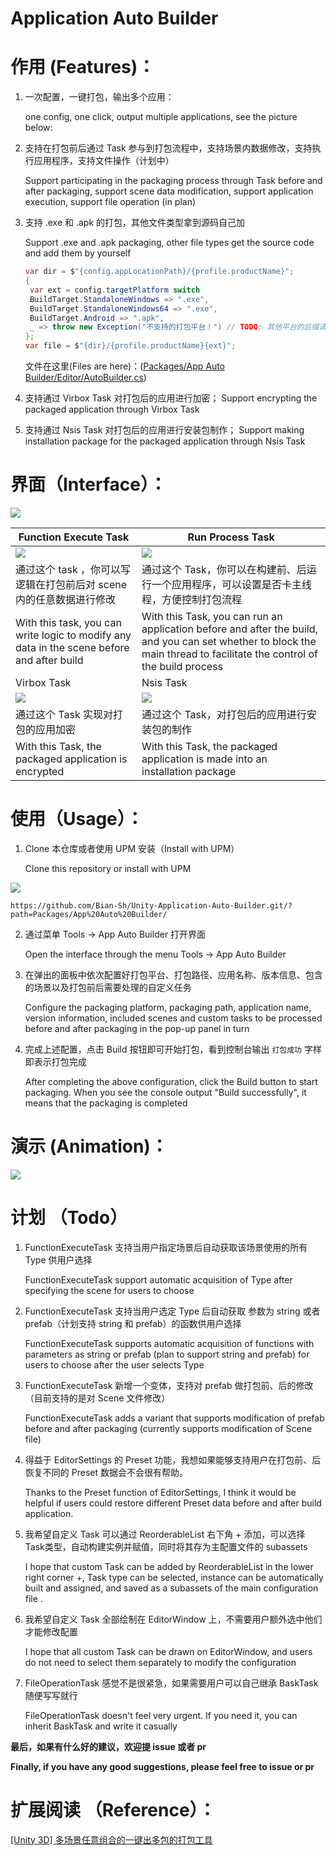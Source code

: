 # Application Auto Builder

# 作用 (Features)：

1. 一次配置，一键打包，输出多个应用：
   
    one config, one click, output multiple applications, see the picture below:

2. 支持在打包前后通过 Task 参与到打包流程中，支持场景内数据修改，支持执行应用程序，支持文件操作（计划中）
   
    Support participating in the packaging process through Task before and after packaging, support scene data modification, support application execution, support file operation (in plan)

3. 支持 .exe 和 .apk 的打包，其他文件类型拿到源码自己加
   
    Support .exe and .apk packaging, other file types get the source code and add them by yourself
   
   ```csharp
   var dir = $"{config.appLocationPath}/{profile.productName}";
   {
    var ext = config.targetPlatform switch
    BuildTarget.StandaloneWindows => ".exe",
    BuildTarget.StandaloneWindows64 => ".exe",
    BuildTarget.Android => ".apk",
    _ => throw new Exception("不支持的打包平台！") // TODO: 其他平台的后缀请各领域专家补充，欢迎提 PR
   };
   var file = $"{dir}/{profile.productName}{ext}";
   ```
   
   文件在这里(Files are here)：([Packages/App Auto Builder/Editor/AutoBuilder.cs](https://github.com/Bian-Sh/Unity-Application-Auto-Builder/blob/af093ebb1424186ac0f6794e151aa7057f61ac65/Packages/App%20Auto%20Builder/Editor/AutoBuilder.cs#L161))

4. 支持通过 Virbox Task 对打包后的应用进行加密；
     Support encrypting the packaged application through Virbox Task

5. 支持通过 Nsis Task 对打包后的应用进行安装包制作；
	 Support making installation package for the packaged application through Nsis Task



# 界面（Interface）：

![](doc/interface.png)

| Function Execute Task                                                                      | Run Process Task                                                                                                                                                       |
| ------------------------------------------------------------------------------------------ | ---------------------------------------------------------------------------------------------------------------------------------------------------------------------- |
| ![](doc/FuncExecuteTask.png)                                                               | ![](doc/RunProcessTask.png)                                                                                                                                            |
| 通过这个 task ，你可以写逻辑在打包前后对 scene 内的任意数据进行修改                                                   | 通过这个 Task，你可以在构建前、后运行一个应用程序，可以设置是否卡主线程，方便控制打包流程                                                                                                                        |
| With this task, you can write logic to modify any data in the scene before and after build | With this Task, you can run an application before and after the build, and you can set whether to block the main thread to facilitate the control of the build process |
| Virbox Task| Nsis Task |
| ![](doc/VirboxTask.png)                                                               | ![](doc/NsisTask.png)                                                                                                                                            |
|通过这个 Task 实现对打包的应用加密| 通过这个 Task，对打包后的应用进行安装包的制作   |
|With this Task, the packaged application is encrypted|With this Task, the packaged application is made into an installation package|


# 使用（Usage）：

1. Clone 本仓库或者使用 UPM 安装（Install with UPM）
   
    Clone this repository or install with UPM

![](doc/install.png)

```
https://github.com/Bian-Sh/Unity-Application-Auto-Builder.git/?path=Packages/App%20Auto%20Builder/
```

2. 通过菜单 Tools -> App Auto Builder 打开界面
   
    Open the interface through the menu Tools -> App Auto Builder

3. 在弹出的面板中依次配置好打包平台、打包路径、应用名称、版本信息、包含的场景以及打包前后需要处理的自定义任务
   
    Configure the packaging platform, packaging path, application name, version information, included scenes and custom tasks to be processed before and after packaging in the pop-up panel in turn

4. 完成上述配置，点击 Build 按钮即可开始打包，看到控制台输出 `打包成功` 字样即表示打包完成
   
    After completing the above configuration, click the Build button to start packaging. When you see the console output "Build successfully", it means that the packaging is completed

# 演示 (Animation)：

![](doc/autobuilder.gif)

# 计划 （Todo）

1. FunctionExecuteTask 支持当用户指定场景后自动获取该场景使用的所有 Type 供用户选择                
   
    FunctionExecuteTask support automatic acquisition of Type after specifying the scene for users to choose

2. FunctionExecuteTask 支持当用户选定 Type 后自动获取 参数为 string 或者 prefab（计划支持 string 和 prefab）的函数供用户选择
   
    FunctionExecuteTask supports automatic acquisition of functions with parameters as string or prefab (plan to support string and prefab) for users to choose after the user selects Type

3. FunctionExecuteTask 新增一个变体，支持对 prefab 做打包前、后的修改（目前支持的是对 Scene 文件修改）
   
    FunctionExecuteTask adds a variant that supports modification of prefab before and after packaging (currently supports modification of Scene file)

4. 得益于 EditorSettings 的 Preset 功能，我想如果能够支持用户在打包前、后恢复不同的 Preset 数据会不会很有帮助。
   
    Thanks to the Preset function of EditorSettings, I think it would be helpful if users could restore different Preset data before and after build application.

5. 我希望自定义 Task 可以通过 ReorderableList 右下角 + 添加，可以选择 Task类型，自动构建实例并赋值，同时将其存为主配置文件的 subassets 
   
    I hope that custom Task can be added by ReorderableList in the lower right corner +, Task type can be selected, instance can be automatically built and assigned, and saved as a subassets of the main configuration file .

6. 我希望自定义 Task 全部绘制在 EditorWindow 上，不需要用户额外选中他们才能修改配置
   
    I hope that all custom Task can be drawn on EditorWindow, and users do not need to select them separately to modify the configuration

7. FileOperationTask 感觉不是很紧急，如果需要用户可以自己继承 BaskTask 随便写写就行
   
    FileOperationTask doesn't feel very urgent. If you need it, you can inherit BaskTask and write it casually

**最后，如果有什么好的建议，欢迎提 issue 或者 pr**

**Finally, if you have any good suggestions, please feel free to issue or pr**

# 扩展阅读 （Reference）：

[[Unity 3D] 多场景任意组合的一键出多包的打包工具](https://www.jianshu.com/p/4ad5be33b60b?v=1667139567703) 
